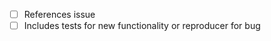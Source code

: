 
<!--
Thank you for opening a pull request!  Here are some tips on creating
a well formatted contribution.

Please give your pull request a title like "[Short description]"

This is the format for commit messages:

"""
[Short description]

[A longer multiline description]

Fixes: [ISSUE_URL or #ISSUE_ID, create one if necessary]

Signed-off-by: [YOUR_NAME] <[YOUR_EMAIL]>
"""

The Signed-off-by line is important, and it is your certification that your contributions satisfy the developers certificate or origin.

For more examples, simply use "git log" and look at some historical commits.

This was just a quick overview. More information for contributors is available here:
https://docs.openmediavault.org/en/latest/development/contribute.html
-->

- [ ] References issue
- [ ] Includes tests for new functionality or reproducer for bug
